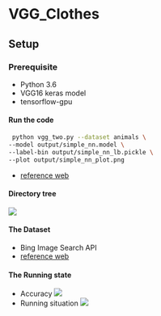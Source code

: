 # VGG_Clothes



## Setup

### Prerequisite
* Python 3.6
* VGG16 keras model
* tensorflow-gpu

#### Run the code
```sh
 python vgg_two.py --dataset animals \
--model output/simple_nn.model \
--label-bin output/simple_nn_lb.pickle \  
--plot output/simple_nn_plot.png

```
- [reference web](https://www.pyimagesearch.com/2018/09/10/keras-tutorial-how-to-get-started-with-keras-deep-learning-and-python/)
#### Directory tree
![](https://i.imgur.com/mqV5HZI.png)
#### The Dataset
- Bing Image Search API
- [reference web](https://www.pyimagesearch.com/2018/04/09/how-to-quickly-build-a-deep-learning-image-dataset/)
#### The Running state
- Accuracy
![](https://i.imgur.com/YlZW6oR.png)
- Running situation
![](https://i.imgur.com/Hq95ltz.png)


